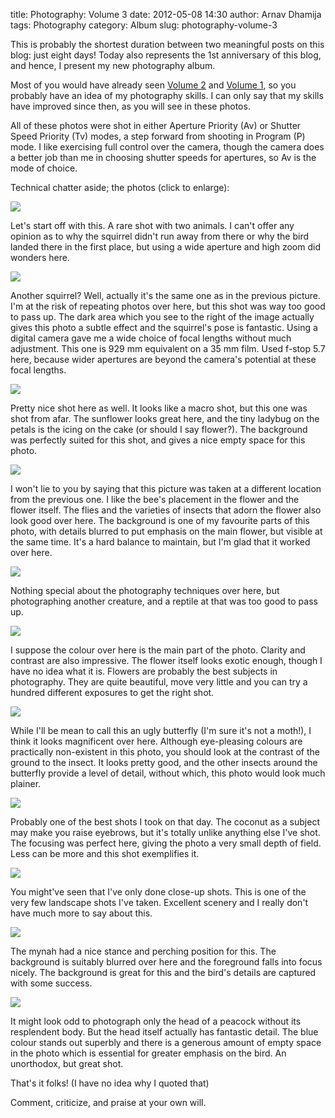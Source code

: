 title: Photography: Volume 3
date: 2012-05-08 14:30
author: Arnav Dhamija
tags: Photography
category: Album
slug: photography-volume-3

This is probably the shortest duration between two meaningful posts on this
blog: just eight days! Today also represents the 1st anniversary of this blog,
and hence, I present my new photography album.  

Most of you would have already seen [Volume
2](/photography-volume-2) and [Volume
1](/photography), so you probably
have an idea of my photography skills. I can only say that my skills have
improved since then, as you will see in these photos.  

All of these photos were shot in either Aperture Priority (Av) or Shutter
Speed Priority (Tv) modes, a step forward from shooting in  Program (P) mode.
I like exercising full control over the camera, though the camera does a
better job than me in choosing shutter speeds for apertures, so Av is the mode
of choice.  

Technical chatter aside; the photos (click to enlarge):  


![]({filename}/images/IMG_6748.JPG)



Let's start off with this. A rare shot with two animals. I can't offer any
opinion as to why the squirrel didn't run away from there or why the bird
landed there in the first place, but using a wide aperture and high zoom did
wonders here.



![]({filename}/images/IMG_6770.JPG)


Another squirrel? Well, actually it's the same one as in the previous picture.
I'm at the risk of repeating photos over here, but this shot was way too good
to pass up. The dark area which you see to the right of the image actually
gives this photo a subtle effect and the squirrel's pose is fantastic. Using a
digital camera gave me a wide choice of focal lengths without much adjustment.
This one is 929 mm equivalent on a 35 mm film. Used f-stop 5.7 here, because
wider apertures are beyond the camera's potential at these focal lengths.  


![]({filename}/images/IMG_6799.JPG)


Pretty nice shot here as well. It looks like a macro shot, but this one was
shot from afar. The sunflower looks great here, and the tiny ladybug on the
petals is the icing on the cake (or should I say flower?). The background was
perfectly suited for this shot, and gives a nice empty space for this photo.  


![]({filename}/images/IMG_6817.JPG)


I won't lie to you by saying that this picture was taken at a different
location from the previous one. I like the bee's placement in the flower and
the flower itself. The flies and the varieties of insects that adorn the
flower also look good over here. The background is one of my favourite parts
of this photo, with details blurred to put emphasis on the main flower, but
visible at the same time. It's a hard balance to maintain, but I'm glad that
it worked over here.  


![]({filename}/images/IMG_6972.JPG)


Nothing special about the photography techniques over here, but photographing
another creature, and a reptile at that was too good to pass up.  


![]({filename}/images/IMG_7304.JPG)


I suppose the colour over here is the main part of the photo. Clarity and
contrast are also impressive. The flower itself looks exotic enough, though I
have no idea what it is. Flowers are probably the best subjects in
photography. They are quite beautiful, move very little and you can try a
hundred different exposures to get the right shot.  


![]({filename}/images/IMG_7327.JPG)


While I'll be mean to call this an ugly butterfly (I'm sure it's not a moth!),
I think it looks magnificent over here. Although eye-pleasing colours are
practically non-existent in this photo, you should look at the contrast of the
ground to the insect. It looks pretty good, and the other insects around the
butterfly provide a level of detail, without which, this photo would look much
plainer.  


![]({filename}/images/IMG_7331.JPG)


Probably one of the best shots I took on that day. The coconut as a subject
may make you raise eyebrows, but it's totally unlike anything else I've shot.
The focusing was perfect here, giving the photo a very small depth of field.
Less can be more and this shot exemplifies it.  


![]({filename}/images/IMG_7583.JPG)


You might've seen that I've only done close-up shots. This is one of the very
few landscape shots I've taken. Excellent scenery and I really don't have much
more to say about this.  


![]({filename}/images/IMG_7843.JPG)


The mynah had a nice stance and perching position for this. The background is
suitably blurred over here and the foreground falls into focus nicely. The
background is great for this and the bird's details are captured with some
success.  


![]({filename}/images/IMG_8064.JPG)


It might look odd to photograph only the head of a peacock without its
resplendent body. But the head itself actually has fantastic detail. The blue
colour stands out superbly and there is a generous amount of empty space in
the photo which is essential for greater emphasis on the bird. An unorthodox,
but great shot.  

That's it folks! (I have no idea why I quoted that)  

Comment, criticize, and praise at your own will.
